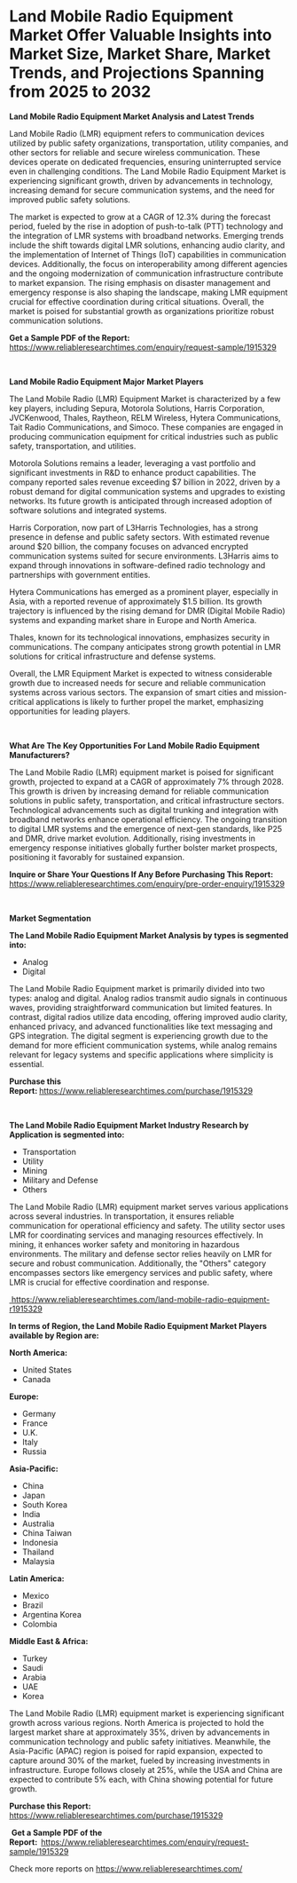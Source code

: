 <p><h1>Land Mobile Radio Equipment Market Offer Valuable Insights into Market Size, Market Share, Market Trends, and Projections Spanning from 2025 to 2032</h1></p><p><strong>Land Mobile Radio Equipment Market Analysis and Latest Trends</strong></p>
<p><p>Land Mobile Radio (LMR) equipment refers to communication devices utilized by public safety organizations, transportation, utility companies, and other sectors for reliable and secure wireless communication. These devices operate on dedicated frequencies, ensuring uninterrupted service even in challenging conditions. The Land Mobile Radio Equipment Market is experiencing significant growth, driven by advancements in technology, increasing demand for secure communication systems, and the need for improved public safety solutions.</p><p>The market is expected to grow at a CAGR of 12.3% during the forecast period, fueled by the rise in adoption of push-to-talk (PTT) technology and the integration of LMR systems with broadband networks. Emerging trends include the shift towards digital LMR solutions, enhancing audio clarity, and the implementation of Internet of Things (IoT) capabilities in communication devices. Additionally, the focus on interoperability among different agencies and the ongoing modernization of communication infrastructure contribute to market expansion. The rising emphasis on disaster management and emergency response is also shaping the landscape, making LMR equipment crucial for effective coordination during critical situations. Overall, the market is poised for substantial growth as organizations prioritize robust communication solutions.</p></p>
<p><strong>Get a Sample PDF of the Report:&nbsp;</strong> <a href="https://www.reliableresearchtimes.com/enquiry/request-sample/1915329?utm_campaign=2304&utm_medium=2&utm_source=Github&utm_content=ia&utm_term=20022025&utm_id=land-mobile-radio-equipment">https://www.reliableresearchtimes.com/enquiry/request-sample/1915329</a></p>
<p>&nbsp;</p>
<p><strong>Land Mobile Radio Equipment Major Market Players</strong></p>
<p><p>The Land Mobile Radio (LMR) Equipment Market is characterized by a few key players, including Sepura, Motorola Solutions, Harris Corporation, JVCKenwood, Thales, Raytheon, RELM Wireless, Hytera Communications, Tait Radio Communications, and Simoco. These companies are engaged in producing communication equipment for critical industries such as public safety, transportation, and utilities.</p><p>Motorola Solutions remains a leader, leveraging a vast portfolio and significant investments in R&D to enhance product capabilities. The company reported sales revenue exceeding $7 billion in 2022, driven by a robust demand for digital communication systems and upgrades to existing networks. Its future growth is anticipated through increased adoption of software solutions and integrated systems.</p><p>Harris Corporation, now part of L3Harris Technologies, has a strong presence in defense and public safety sectors. With estimated revenue around $20 billion, the company focuses on advanced encrypted communication systems suited for secure environments. L3Harris aims to expand through innovations in software-defined radio technology and partnerships with government entities.</p><p>Hytera Communications has emerged as a prominent player, especially in Asia, with a reported revenue of approximately $1.5 billion. Its growth trajectory is influenced by the rising demand for DMR (Digital Mobile Radio) systems and expanding market share in Europe and North America.</p><p>Thales, known for its technological innovations, emphasizes security in communications. The company anticipates strong growth potential in LMR solutions for critical infrastructure and defense systems.</p><p>Overall, the LMR Equipment Market is expected to witness considerable growth due to increased needs for secure and reliable communication systems across various sectors. The expansion of smart cities and mission-critical applications is likely to further propel the market, emphasizing opportunities for leading players.</p></p>
<p>&nbsp;</p>
<p><strong>What Are The Key Opportunities For Land Mobile Radio Equipment Manufacturers?</strong></p>
<p><p>The Land Mobile Radio (LMR) equipment market is poised for significant growth, projected to expand at a CAGR of approximately 7% through 2028. This growth is driven by increasing demand for reliable communication solutions in public safety, transportation, and critical infrastructure sectors. Technological advancements such as digital trunking and integration with broadband networks enhance operational efficiency. The ongoing transition to digital LMR systems and the emergence of next-gen standards, like P25 and DMR, drive market evolution. Additionally, rising investments in emergency response initiatives globally further bolster market prospects, positioning it favorably for sustained expansion.</p></p>
<p><strong>Inquire or Share Your Questions If Any Before Purchasing This Report:</strong> <a href="https://www.reliableresearchtimes.com/enquiry/pre-order-enquiry/1915329?utm_campaign=2304&utm_medium=2&utm_source=Github&utm_content=ia&utm_term=20022025&utm_id=land-mobile-radio-equipment">https://www.reliableresearchtimes.com/enquiry/pre-order-enquiry/1915329</a></p>
<p>&nbsp;</p>
<p><strong>Market Segmentation</strong></p>
<p><strong>The Land Mobile Radio Equipment Market Analysis by types is segmented into:</strong></p>
<p><ul><li>Analog</li><li>Digital</li></ul></p>
<p><p>The Land Mobile Radio Equipment market is primarily divided into two types: analog and digital. Analog radios transmit audio signals in continuous waves, providing straightforward communication but limited features. In contrast, digital radios utilize data encoding, offering improved audio clarity, enhanced privacy, and advanced functionalities like text messaging and GPS integration. The digital segment is experiencing growth due to the demand for more efficient communication systems, while analog remains relevant for legacy systems and specific applications where simplicity is essential.</p></p>
<p><strong>Purchase this Report:&nbsp;</strong><a href="https://www.reliableresearchtimes.com/purchase/1915329?utm_campaign=2304&utm_medium=2&utm_source=Github&utm_content=ia&utm_term=20022025&utm_id=land-mobile-radio-equipment">https://www.reliableresearchtimes.com/purchase/1915329</a></p>
<p>&nbsp;</p>
<p><strong>The Land Mobile Radio Equipment Market Industry Research by Application is segmented into:</strong></p>
<p><ul><li>Transportation</li><li>Utility</li><li>Mining</li><li>Military and Defense</li><li>Others</li></ul></p>
<p><p>The Land Mobile Radio (LMR) equipment market serves various applications across several industries. In transportation, it ensures reliable communication for operational efficiency and safety. The utility sector uses LMR for coordinating services and managing resources effectively. In mining, it enhances worker safety and monitoring in hazardous environments. The military and defense sector relies heavily on LMR for secure and robust communication. Additionally, the "Others" category encompasses sectors like emergency services and public safety, where LMR is crucial for effective coordination and response.</p></p>
<p><a href="https://www.reliableresearchtimes.com/land-mobile-radio-equipment-r1915329?utm_campaign=2304&utm_medium=2&utm_source=Github&utm_content=ia&utm_term=20022025&utm_id=land-mobile-radio-equipment">&nbsp;https://www.reliableresearchtimes.com/land-mobile-radio-equipment-r1915329</a></p>
<p><strong>In terms of Region, the Land Mobile Radio Equipment Market Players available by Region are:</strong></p>
<p>
    <p> <strong> North America: </strong>
        <ul>
            <li>United States</li>
            <li>Canada</li>
        </ul>
        </p> 
    <p> <strong> Europe: </strong>
        <ul>
            <li>Germany</li>
            <li>France</li>
            <li>U.K.</li>
            <li>Italy</li>
            <li>Russia</li>
        </ul>
        </p> 
    <p> <strong> Asia-Pacific: </strong>
        <ul>
            <li>China</li>
            <li>Japan</li>
            <li>South Korea</li>
            <li>India</li>
            <li>Australia</li>
            <li>China Taiwan</li>
            <li>Indonesia</li>
            <li>Thailand</li>
            <li>Malaysia</li>
        </ul>
        </p> 
    <p> <strong> Latin America: </strong>
        <ul>
            <li>Mexico</li>
            <li>Brazil</li>
            <li>Argentina Korea</li>
            <li>Colombia</li>
        </ul>
        </p> 
    <p> <strong> Middle East & Africa: </strong>
        <ul>
            <li>Turkey</li>
            <li>Saudi</li>
            <li>Arabia</li>
            <li>UAE</li>
            <li>Korea</li>
        </ul>
    </p>
    </p>
<p><p>The Land Mobile Radio (LMR) equipment market is experiencing significant growth across various regions. North America is projected to hold the largest market share at approximately 35%, driven by advancements in communication technology and public safety initiatives. Meanwhile, the Asia-Pacific (APAC) region is poised for rapid expansion, expected to capture around 30% of the market, fueled by increasing investments in infrastructure. Europe follows closely at 25%, while the USA and China are expected to contribute 5% each, with China showing potential for future growth.</p></p>
<p><strong>Purchase this Report: </strong><a href="https://www.reliableresearchtimes.com/purchase/1915329?utm_campaign=2304&utm_medium=2&utm_source=Github&utm_content=ia&utm_term=20022025&utm_id=land-mobile-radio-equipment">https://www.reliableresearchtimes.com/purchase/1915329</a></p>
<p>&nbsp;<strong>Get a Sample PDF of the Report:&nbsp;&nbsp;</strong><a href="https://www.reliableresearchtimes.com/enquiry/request-sample/1915329?utm_campaign=2304&utm_medium=2&utm_source=Github&utm_content=ia&utm_term=20022025&utm_id=land-mobile-radio-equipment">https://www.reliableresearchtimes.com/enquiry/request-sample/1915329</a></p>
<p><strong></strong></p>
<p>Check more reports on <a href="https://www.reliableresearchtimes.com/?utm_campaign=2304&utm_medium=2&utm_source=Github&utm_content=ia&utm_term=20022025&utm_id=land-mobile-radio-equipment">https://www.reliableresearchtimes.com/</a></p>